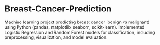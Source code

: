 # Breast-Cancer-Prediction
Machine learning project predicting breast cancer (benign vs malignant) using Python (pandas, matplotlib, seaborn, scikit-learn).  Implemented Logistic Regression and Random Forest models for classification, including preprocessing, visualization, and model evaluation.
